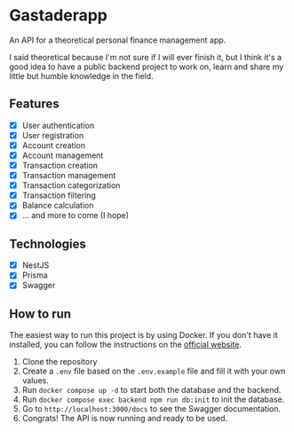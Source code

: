 # Gastaderapp

An API for a theoretical personal finance management app.

I said theoretical because I'm not sure if I will ever finish it, but I think
it's a good idea to have a public backend project to work on, learn and share
my little but humble knowledge in the field.

## Features

- [x] User authentication
- [x] User registration
- [x] Account creation
- [x] Account management
- [x] Transaction creation
- [x] Transaction management
- [x] Transaction categorization
- [x] Transaction filtering
- [x] Balance calculation
- [x] ... and more to come (I hope)

## Technologies

- [x] NestJS
- [x] Prisma
- [x] Swagger

## How to run

The easiest way to run this project is by using Docker. If you don't have it
installed, you can follow the instructions on the [official website](https://www.docker.com/get-started).

1. Clone the repository
2. Create a `.env` file based on the `.env.example` file and fill it with your
   own values.
3. Run `docker compose up -d` to start both the database and the backend.
4. Run `docker compose exec backend npm run db:init` to init the
   database.
5. Go to `http://localhost:3000/docs` to see the Swagger documentation.
6. Congrats! The API is now running and ready to be used.

